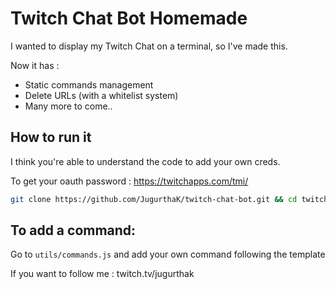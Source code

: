 # Twitch Chat Bot Homemade

I wanted to display my Twitch Chat on a terminal, so I've made this.

Now it has :
- Static commands management
- Delete URLs (with a whitelist system)
- Many more to come..

## How to run it

I think you're able to understand the code to add your own creds.

To get your oauth password : https://twitchapps.com/tmi/

```bash
git clone https://github.com/JugurthaK/twitch-chat-bot.git && cd twitch-chat-bot && npm install && node app.js
```

## To add a command:
Go to `utils/commands.js` and add your own command following the template

If you want to follow me : twitch.tv/jugurthak